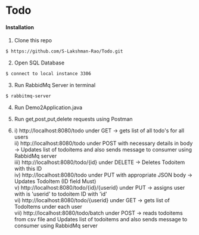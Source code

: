 # Todo

#### Installation

1. Clone this repo

```sh
$ https://github.com/S-Lakshman-Rao/Todo.git
```

2. Open SQL Database
```sh
$ connect to local instance 3306
```

3. Run RabbidMq Server in terminal 
```sh
$ rabbitmq-server 
```

4. Run Demo2Application.java 

5. Run get,post,put,delete requests using Postman

5. i) http://localhost:8080/todo under GET -> gets list of all todo's for all users <br/>
   ii) http://localhost:8080/todo under POST with necessary details in body -> Updates list of todoitems and also sends message to consumer using RabbidMq server<br/>
   iii) http://localhost:8080/todo/{id} under DELETE -> Deletes Todoitem with this ID <br/>
   iv) http://localhost:8080/todo under PUT with appropriate JSON body -> Updates TodoItem (ID field Must) <br/>
   v) http://localhost:8080/todo/{id}/{userid} under PUT -> assigns user with is 'userid' to todoitem ID with 'id' <br/>
   vi) http://localhost:8080/todo/{userid} under GET -> gets list of TodoItems under each user <br/>
   vii) http://localhost:8080/todo/batch under POST -> reads todoitems from csv file and Updates list of todoitems and also sends message to consumer using RabbidMq server <br/>
   
